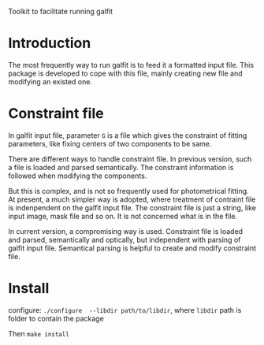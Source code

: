 Toolkit to facilitate running galfit

# Introduction
The most frequently way to run galfit is to feed it a formatted input file. This package is developed to cope with this file, mainly creating new file and modifying an existed one.

# Constraint file
In galfit input file, parameter `G` is a file which gives the constraint of fitting parameters, like fixing centers of two components to be same.

There are different ways to handle constraint file. In previous version, such a file is loaded and parsed semantically. The constraint information is followed when modifying the components.

But this is complex, and is not so frequently used for photometrical fitting. At present, a much simpler way is adopted, where treatment of contraint file is indenpendent on the galfit input file. The constraint file is just a string, like input image, mask file and so on. It is not concerned what is in the file.

In current version, a compromising way is used. Constraint file is loaded and parsed, semantically and optically, but independent with parsing of galfit input file. Semantical parsing is helpful to create and modify constraint file.

# Install
configure: `./configure  --libdir path/to/libdir`, where `libdir` path is folder to contain the package

Then `make install`

